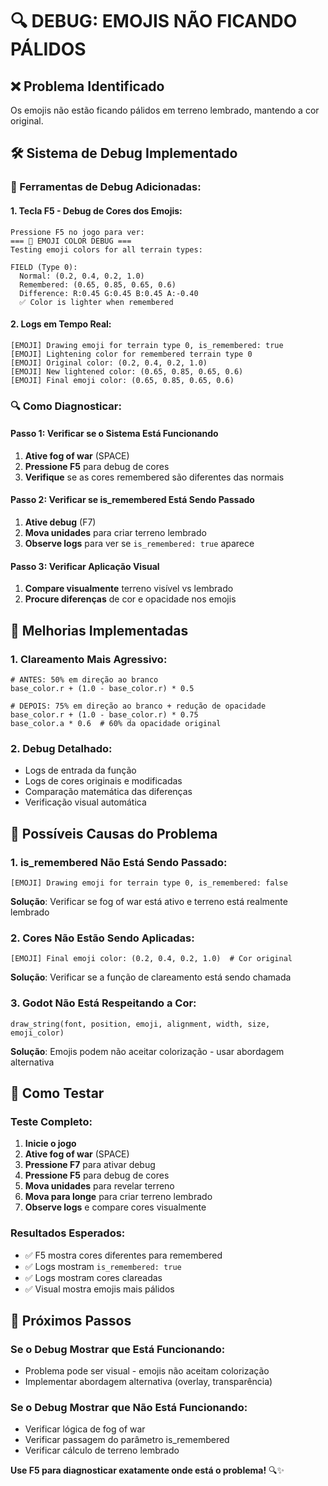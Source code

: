 # 🔍 DEBUG: EMOJIS NÃO FICANDO PÁLIDOS

## ❌ Problema Identificado
Os emojis não estão ficando pálidos em terreno lembrado, mantendo a cor original.

## 🛠️ Sistema de Debug Implementado

### 🔧 Ferramentas de Debug Adicionadas:

#### **1. Tecla F5 - Debug de Cores dos Emojis:**
```
Pressione F5 no jogo para ver:
=== 🌈 EMOJI COLOR DEBUG ===
Testing emoji colors for all terrain types:

FIELD (Type 0):
  Normal: (0.2, 0.4, 0.2, 1.0)
  Remembered: (0.65, 0.85, 0.65, 0.6)
  Difference: R:0.45 G:0.45 B:0.45 A:-0.40
  ✅ Color is lighter when remembered
```

#### **2. Logs em Tempo Real:**
```
[EMOJI] Drawing emoji for terrain type 0, is_remembered: true
[EMOJI] Lightening color for remembered terrain type 0
[EMOJI] Original color: (0.2, 0.4, 0.2, 1.0)
[EMOJI] New lightened color: (0.65, 0.85, 0.65, 0.6)
[EMOJI] Final emoji color: (0.65, 0.85, 0.65, 0.6)
```

### 🔍 Como Diagnosticar:

#### **Passo 1: Verificar se o Sistema Está Funcionando**
1. **Ative fog of war** (SPACE)
2. **Pressione F5** para debug de cores
3. **Verifique** se as cores remembered são diferentes das normais

#### **Passo 2: Verificar se is_remembered Está Sendo Passado**
1. **Ative debug** (F7)
2. **Mova unidades** para criar terreno lembrado
3. **Observe logs** para ver se `is_remembered: true` aparece

#### **Passo 3: Verificar Aplicação Visual**
1. **Compare visualmente** terreno visível vs lembrado
2. **Procure diferenças** de cor e opacidade nos emojis

## 🔧 Melhorias Implementadas

### **1. Clareamento Mais Agressivo:**
```gdscript
# ANTES: 50% em direção ao branco
base_color.r + (1.0 - base_color.r) * 0.5

# DEPOIS: 75% em direção ao branco + redução de opacidade
base_color.r + (1.0 - base_color.r) * 0.75
base_color.a * 0.6  # 60% da opacidade original
```

### **2. Debug Detalhado:**
- Logs de entrada da função
- Logs de cores originais e modificadas
- Comparação matemática das diferenças
- Verificação visual automática

## 🎯 Possíveis Causas do Problema

### **1. is_remembered Não Está Sendo Passado:**
```
[EMOJI] Drawing emoji for terrain type 0, is_remembered: false
```
**Solução**: Verificar se fog of war está ativo e terreno está realmente lembrado

### **2. Cores Não Estão Sendo Aplicadas:**
```
[EMOJI] Final emoji color: (0.2, 0.4, 0.2, 1.0)  # Cor original
```
**Solução**: Verificar se a função de clareamento está sendo chamada

### **3. Godot Não Está Respeitando a Cor:**
```
draw_string(font, position, emoji, alignment, width, size, emoji_color)
```
**Solução**: Emojis podem não aceitar colorização - usar abordagem alternativa

## 🚀 Como Testar

### **Teste Completo:**
1. **Inicie o jogo**
2. **Ative fog of war** (SPACE)
3. **Pressione F7** para ativar debug
4. **Pressione F5** para debug de cores
5. **Mova unidades** para revelar terreno
6. **Mova para longe** para criar terreno lembrado
7. **Observe logs** e compare cores visualmente

### **Resultados Esperados:**
- ✅ F5 mostra cores diferentes para remembered
- ✅ Logs mostram `is_remembered: true`
- ✅ Logs mostram cores clareadas
- ✅ Visual mostra emojis mais pálidos

## 🔧 Próximos Passos

### **Se o Debug Mostrar que Está Funcionando:**
- Problema pode ser visual - emojis não aceitam colorização
- Implementar abordagem alternativa (overlay, transparência)

### **Se o Debug Mostrar que Não Está Funcionando:**
- Verificar lógica de fog of war
- Verificar passagem do parâmetro is_remembered
- Verificar cálculo de terreno lembrado

**Use F5 para diagnosticar exatamente onde está o problema!** 🔍✨